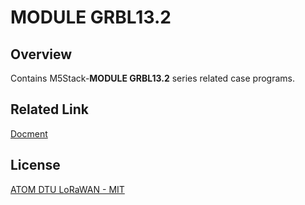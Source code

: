 # MODULE GRBL13.2

## Overview

Contains M5Stack-**MODULE GRBL13.2** series related case programs. 

## Related Link

[Docment](https://docs.m5stack.com/en/module/grbl13.2)

## License

[ATOM DTU LoRaWAN - MIT](LICENSE)

